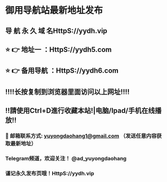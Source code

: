 # 御用导航站最新地址发布 
## 导 航 永 久 域 名HttpS://yydh.vip
## ⭐️ 👉 地址一 ：HttpS://yydh5.com
## ⭐️ 👉 备用导航 ：HttpS://yydh6.com
## ‼️‼️长按复制到浏览器里面访问以上网址‼️‼️
## ‼️請使用Ctrl+D進行收藏本站!|电脑/Ipad/手机在线播放‼️
### 📧 邮箱联系方式: yuyongdaohang1@gmail.com （发送任意内容获取最新地址）
### Telegram频道，欢迎关注！ @ad_yuyongdaohang
### 谨记永久发布页哦！HttpS://yydh.vip
